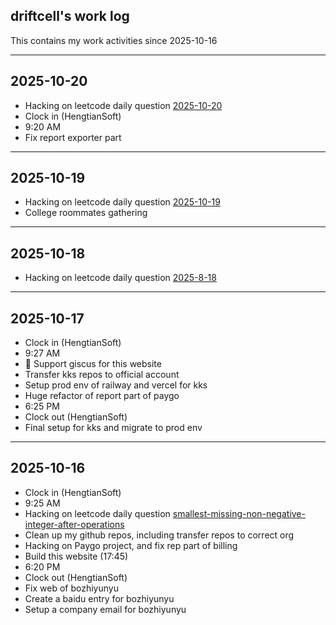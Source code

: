 ## driftcell's work log

This contains my work activities since 2025-10-16

---

## 2025-10-20

- Hacking on leetcode daily question [2025-10-20](https://leetcode.cn/problems/final-value-of-variable-after-performing-operations/?envType=daily-question&envId=2025-10-20)
- Clock in (HengtianSoft)
- 9:20 AM
- Fix report exporter part

---

## 2025-10-19

- Hacking on leetcode daily question [2025-10-19](https://leetcode.cn/problems/lexicographically-smallest-string-after-applying-operations/?envType=daily-question&envId=2025-10-19)
- College roommates gathering

---

## 2025-10-18

- Hacking on leetcode daily question [2025-8-18](https://leetcode.cn/problems/maximum-number-of-distinct-elements-after-operations/description/?envType=daily-question&envId=2025-8-18)

---

## 2025-10-17

- Clock in (HengtianSoft)
- 9:27 AM
- 💬 Support giscus for this website
- Transfer kks repos to official account
- Setup prod env of railway and vercel for kks
- Huge refactor of report part of paygo
- 6:25 PM
- Clock out (HengtianSoft)
- Final setup for kks and migrate to prod env 

---

## 2025-10-16

- Clock in (HengtianSoft)
- 9:25 AM
- Hacking on leetcode daily question [smallest-missing-non-negative-integer-after-operations](https://leetcode.cn/problems/smallest-missing-non-negative-integer-after-operations/description/?envType=daily-question&envId=2025-10-16)
- Clean up my github repos, including transfer repos to correct org
- Hacking on Paygo project, and fix rep part of billing
- Build this website (17:45)
- 6:20 PM
- Clock out (HengtianSoft)
- Fix web of bozhiyunyu
- Create a baidu entry for bozhiyunyu
- Setup a company email for bozhiyunyu
